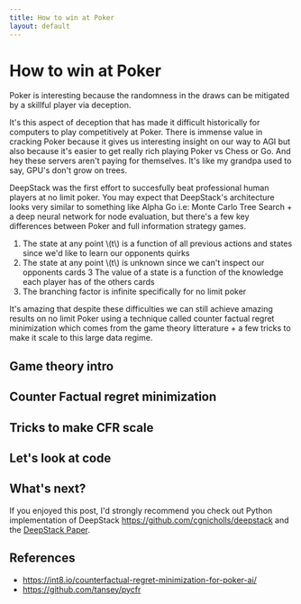 ```yaml
---
title: How to win at Poker
layout: default
---
```


# How to win at Poker

Poker is interesting because the randomness in the draws can be mitigated by a skillful player via deception.

It's this aspect of deception that has made it difficult historically for computers to play competitively at Poker. There is immense value in cracking Poker because it gives us interesting insight on our way to AGI but also because it's easier to get really rich playing Poker vs Chess or Go. And hey these servers aren't paying for themselves. It's like my grandpa used to say, GPU's don't grow on trees.

DeepStack was the first effort to succesfully beat professional human players at no limit poker. You may expect that DeepStack's architecture looks very similar to something like Alpha Go i.e: Monte Carlo Tree Search + a deep neural network for node evaluation, but there's a few key differences between Poker and full information strategy games.

1. The state at any point \\(t\\) is a function of all previous actions and states since we'd like to learn our opponents quirks
2. The state at any point \\(t\\) is unknown since we can't inspect our opponents cards
3 The value of a state is a function of the knowledge each player has of the others cards
4. The branching factor is infinite specifically for no limit poker

It's amazing that despite these difficulties we can still achieve amazing results on no limit Poker using a technique called counter factual regret minimization which comes from the game theory litterature + a few tricks to make it scale to this large data regime.

## Game theory intro

## Counter Factual regret minimization

## Tricks to make CFR scale

## Let's look at code


## What's next?

If you enjoyed this post, I'd strongly recommend you check out Python implementation of DeepStack https://github.com/cgnicholls/deepstack and the [DeepStack Paper](https://static1.squarespace.com/static/58a75073e6f2e1c1d5b36630/t/58b7a3dce3df28761dd25e54/1488430045412/DeepStack.pdf).


## References
* https://int8.io/counterfactual-regret-minimization-for-poker-ai/
* https://github.com/tansey/pycfr

